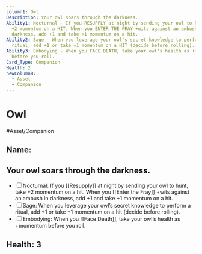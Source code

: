 ```yaml
---
column1: Owl
Description: Your owl soars through the darkness.
Ability1: Nocturnal - If you RESUPPLY at night by sending your owl to hunt, take
  +2 momentum on a HIT. When you ENTER THE FRAY +wits against an ambush in
  darkness, add +1 and take +1 momentum on a hit.
Ability2: Sage - When you leverage your owl's secret knowledge to perform a
  ritual, add +1 or take +1 momentum on a HIT (decide before rolling).
Ability3: Embodying - When you FACE DEATH, take your owl's health as +momentum
  before you roll.
Card_Type: Companion
Health: 2
newColumn8:
  - Asset
  - Companion
---
```


# Owl
#Asset/Companion 
## Name:
## Your owl soars through the darkness.
- <input type="checkbox">Nocturnal: If you [[Resupply]] at night by sending your owl to hunt, take +2 momentum on a hit. When you [[Enter the Fray]] +wits against an ambush in darkness, add +1 and take +1 momentum on a hit.
- <input type="checkbox">Sage: When you leverage your owl’s secret knowledge to perform a ritual, add +1 or take +1 momentum on a hit (decide before rolling).
- <input type="checkbox">Embodying: When you [[Face Death]], take your owl’s health as +momentum before you roll.

## Health: 3
